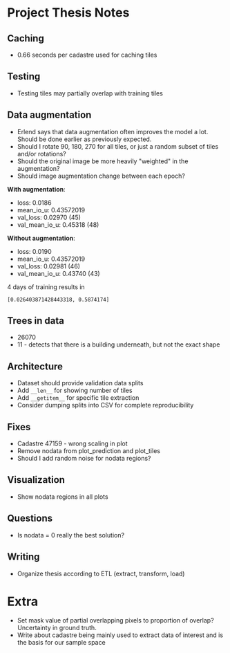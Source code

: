 # Project Thesis Notes

## Caching

* 0.66 seconds per cadastre used for caching tiles

## Testing

* Testing tiles may partially overlap with training tiles

## Data augmentation

* Erlend says that data augmentation often improves the model a lot. Should be done earlier as previously expected.
* Should I rotate 90, 180, 270 for all tiles, or just a random subset of tiles
  and/or rotations?
* Should the original image be more heavily "weighted" in the augmentation?
* Should image augmentation change between each epoch?

__With augmentation__:

* loss: 0.0186
* mean_io_u: 0.43572019
* val_loss: 0.02970 (45)
* val_mean_io_u: 0.45318 (48)

__Without augmentation__:

* loss: 0.0190
* mean_io_u: 0.43572019
* val_loss: 0.02981 (46)
* val_mean_io_u: 0.43740 (43)

4 days of training results in

```
[0.026403871428443318, 0.5874174]
```

## Trees in data

* 26070
* 11 - detects that there is a building underneath, but not the exact shape

## Architecture

* Dataset should provide validation data splits
* Add `__len__` for showing number of tiles
* Add `__getitem__` for specific tile extraction
* Consider dumping splits into CSV for complete reproducibility

## Fixes

* Cadastre 47159 - wrong scaling in plot
* Remove nodata from plot_prediction and plot_tiles
* Should I add random noise for nodata regions?

## Visualization

* Show nodata regions in all plots

## Questions

* Is nodata = 0 really the best solution?

## Writing

* Organize thesis according to ETL (extract, transform, load)

# Extra

* Set mask value of partial overlapping pixels to proportion of overlap? Uncertainty in ground truth.
* Write about cadastre being mainly used to extract data of interest and is the basis for our sample space
